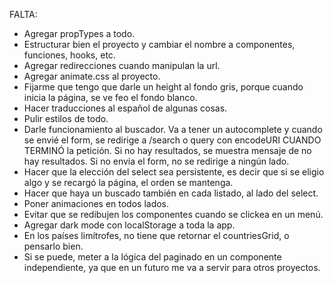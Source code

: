 FALTA:

- Agregar propTypes a todo.
- Estructurar bien el proyecto y cambiar el nombre a componentes, funciones, hooks, etc.
- Agregar redirecciones cuando manipulan la url.
- Agregar animate.css al proyecto.
- Fijarme que tengo que darle un height al fondo gris, porque cuando inicia la página, se ve feo el fondo blanco.
- Hacer traducciones al español de algunas cosas.
- Pulir estilos de todo.
- Darle funcionamiento al buscador. Va a tener un autocomplete y cuando se envié el form, se redirige a /search o query con encodeURI CUANDO TERMINÓ la petición. Si no hay resultados, se muestra mensaje de no hay resultados. Si no envía el form, no se redirige a ningún lado.
- Hacer que la elección del select sea persistente, es decir que si se eligio algo y se recargó la página, el orden se mantenga.
- Hacer que haya un buscado también en cada listado, al lado del select.
- Poner animaciones en todos lados.
- Evitar que se redibujen los componentes cuando se clickea en un menú.
- Agregar dark mode con localStorage a toda la app.
- En los países limítrofes, no tiene que retornar el countriesGrid, o pensarlo bien.
- Si se puede, meter a la lógica del paginado en un componente independiente, ya que en un futuro me va a servir para otros proyectos.